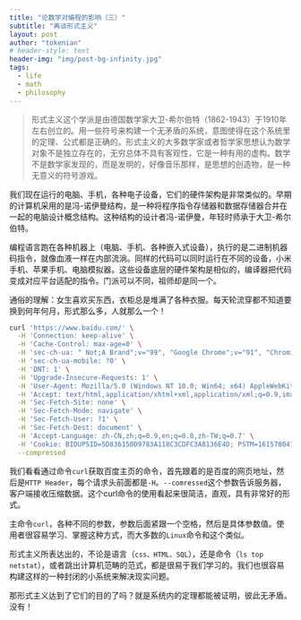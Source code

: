 ```yaml
---
title: "论数学对编程的影响（三）"
subtitle: "再谈形式主义"
layout: post
author: "tokenian"
# header-style: text
header-img: "img/post-bg-infinity.jpg"
tags:
  - life
  - math
  - philosophy
---
```


> 形式主义这个学派是由德国数学家大卫-希尔伯特（1862-1943）于1910年左右创立的。用一些符号来构建一个无矛盾的系统，意图使得在这个系统里的定理、公式都是正确的。形式主义的大多数学家或者哲学家思想认为数学对象不是独立存在的，无穷总体不具有客观性，它是一种有用的虚构。数学不是数学家发现的，而是发明的，好像音乐那样，是思想的创造物，是一种无意义的符号游戏。

我们现在运行的电脑、手机，各种电子设备，它们的硬件架构是非常类似的。早期的计算机采用的是冯-诺伊曼结构，是一种将程序指令存储器和数据存储器合并在一起的电脑设计概念结构。这种结构的设计者冯-诺伊曼，年轻时师承于大卫-希尔伯特。

编程语言跑在各种机器上（电脑、手机、各种嵌入式设备），执行的是二进制机器码指令，就像血液一样在内部流淌。同样的代码可以同时运行在不同的设备，小米手机、苹果手机、电脑模拟器。这些设备底层的硬件架构是相似的，编译器把代码变成对应平台适配的指令。门派可以不同，祖师却是同一个。

通俗的理解：女生喜欢买东西，衣柜总是堆满了各种衣服。每天轮流穿都不知道要换到何年何月，形式那么多，人就那么一个！

```bash
curl 'https://www.baidu.com/' \
  -H 'Connection: keep-alive' \
  -H 'Cache-Control: max-age=0' \
  -H 'sec-ch-ua: " Not;A Brand";v="99", "Google Chrome";v="91", "Chromium";v="91"' \
  -H 'sec-ch-ua-mobile: ?0' \
  -H 'DNT: 1' \
  -H 'Upgrade-Insecure-Requests: 1' \
  -H 'User-Agent: Mozilla/5.0 (Windows NT 10.0; Win64; x64) AppleWebKit/537.36 (KHTML, like Gecko) Chrome/91.0.4472.114 Safari/537.36' \
  -H 'Accept: text/html,application/xhtml+xml,application/xml;q=0.9,image/avif,image/webp,image/apng,*/*;q=0.8,application/signed-exchange;v=b3;q=0.9' \
  -H 'Sec-Fetch-Site: none' \
  -H 'Sec-Fetch-Mode: navigate' \
  -H 'Sec-Fetch-User: ?1' \
  -H 'Sec-Fetch-Dest: document' \
  -H 'Accept-Language: zh-CN,zh;q=0.9,en;q=0.8,zh-TW;q=0.7' \
  -H 'Cookie: BIDUPSID=5D836150D9783A118C3CDFC3A8136E4D; PSTM=1615780479; BD_UPN=12314753; BDUSS=HVpVE5CQ1JJR2RweVJSM0Rad3BOMERDbTBNWTh3V09WOTNqV3NINklXZTBuM1pnRVFBQUFBJCQAAAAAAAAAAAEAAACApeoKdG9rZW5pYW4AAAAAAAAAAAAAAAAAAAAAAAAAAAAAAAAAAAAAAAAAAAAAAAAAAAAAAAAAAAAAAAAAAAAAAAAAALQST2C0Ek9gc; BDUSS_BFESS=HVpVE5CQ1JJR2RweVJSM0Rad3BOMERDbTBNWTh3V09WOTNqV3NINklXZTBuM1pnRVFBQUFBJCQAAAAAAAAAAAEAAACApeoKdG9rZW5pYW4AAAAAAAAAAAAAAAAAAAAAAAAAAAAAAAAAAAAAAAAAAAAAAAAAAAAAAAAAAAAAAAAAAAAAAAAAALQST2C0Ek9gc; BAIDUID=C9E93DC2F0B990A50B5A15716C963F9A:FG=1;' \
  --compressed
```

我们看看通过命令`curl`获取百度主页的命令，首先跟着的是百度的网页地址，然后是`HTTP Header`，每个请求头前面都是`-H`。`--comressed`这个参数告诉服务器，客户端接收压缩数据。这个curl命令的使用看起来很简洁，直观，具有非常好的形式。

主命令`curl`，各种不同的参数，参数后面紧跟一个空格，然后是具体参数值。使用者很容易学习、掌握这种方式，而大多数的`Linux`命令和这个类似。

形式主义所表达出的，不论是语言（`css、HTML、SQL`），还是命令（`ls top netstat`），或者跳出计算机范畴的范式，都是很易于我们学习的。我们也很容易构建这样的一种封闭的小系统来解决现实问题。

那形式主义达到了它们的目的了吗？就是系统内的定理都能被证明，彼此无矛盾。没有！

